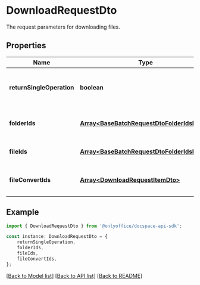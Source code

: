 # DownloadRequestDto

The request parameters for downloading files.

## Properties

Name | Type | Description | Notes
------------ | ------------- | ------------- | -------------
**returnSingleOperation** | **boolean** | Specifies whether to return only the current operation | [optional] [default to undefined]
**folderIds** | [**Array&lt;BaseBatchRequestDtoFolderIdsInner&gt;**](BaseBatchRequestDtoFolderIdsInner.md) | The list of folder IDs to be downloaded. | [optional] [default to undefined]
**fileIds** | [**Array&lt;BaseBatchRequestDtoFolderIdsInner&gt;**](BaseBatchRequestDtoFolderIdsInner.md) | The list of file IDs to be downloaded. | [optional] [default to undefined]
**fileConvertIds** | [**Array&lt;DownloadRequestItemDto&gt;**](DownloadRequestItemDto.md) | The list of file IDs which will be converted. | [optional] [default to undefined]

## Example

```typescript
import { DownloadRequestDto } from '@onlyoffice/docspace-api-sdk';

const instance: DownloadRequestDto = {
    returnSingleOperation,
    folderIds,
    fileIds,
    fileConvertIds,
};
```

[[Back to Model list]](../README.md#documentation-for-models) [[Back to API list]](../README.md#documentation-for-api-endpoints) [[Back to README]](../README.md)
